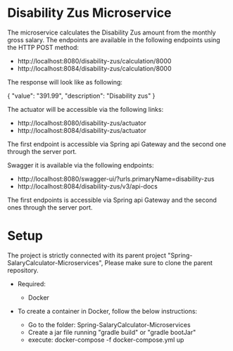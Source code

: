 # Disability Zus Microservice

The microservice calculates the Disability Zus amount from the monthly gross salary.
The endpoints are available in the following endpoints using the HTTP POST method:

* http://localhost:8080/disability-zus/calculation/8000
* http://localhost:8084/disability-zus/calculation/8000

The response will look like as following:

{
"value": "391.99",
"description": "Disability zus"
}

The actuator will be accessible via the following links:

* http://localhost:8080/disability-zus/actuator
* http://localhost:8084/disability-zus/actuator


The first endpoint is accessible via Spring api Gateway and the second one through the server port.

Swagger it is available via the following endpoints:

* http://localhost:8080/swagger-ui/?urls.primaryName=disability-zus
* http://localhost:8084/disability-zus/v3/api-docs

The first endpoints is accessible via Spring api Gateway and the second ones through the server port.

# Setup

The project is strictly connected with its parent project "Spring-SalaryCalculator-Microservices",
Please make sure to clone the parent repository.

* Required:
    * Docker


* To create a container in Docker, follow the below instructions:

    * Go to the folder: Spring-SalaryCalculator-Microservices
    * Create a jar file running "gradle build" or "gradle bootJar"
    * execute: docker-compose -f docker-compose.yml up